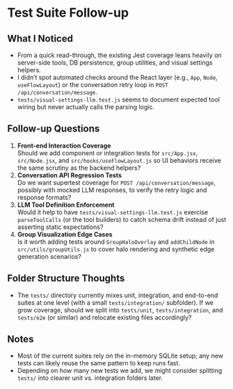Test Suite Follow-up
====================

What I Noticed
--------------
- From a quick read-through, the existing Jest coverage leans heavily on server-side tools, DB persistence, group utilities, and visual settings helpers.
- I didn’t spot automated checks around the React layer (e.g., `App`, `Node`, `useFlowLayout`) or the conversation retry loop in `POST /api/conversation/message`.
- `tests/visual-settings-llm.test.js` seems to document expected tool wiring but never actually calls the parsing logic.

Follow-up Questions
-------------------
1. **Front-end Interaction Coverage**  
   Should we add component or integration tests for `src/App.jsx`, `src/Node.jsx`, and `src/hooks/useFlowLayout.js` so UI behaviors receive the same scrutiny as the backend helpers?
2. **Conversation API Regression Tests**  
   Do we want supertest coverage for `POST /api/conversation/message`, possibly with mocked LLM responses, to verify the retry logic and response formats?
3. **LLM Tool Definition Enforcement**  
   Would it help to have `tests/visual-settings-llm.test.js` exercise `parseToolCalls` (or the tool builders) to catch schema drift instead of just asserting static expectations?
4. **Group Visualization Edge Cases**  
   Is it worth adding tests around `GroupHaloOverlay` and `addChildNode` in `src/utils/groupUtils.js` to cover halo rendering and synthetic edge generation scenarios?

Folder Structure Thoughts
-------------------------
- The `tests/` directory currently mixes unit, integration, and end-to-end suites at one level (with a small `tests/integration/` subfolder). If we grow coverage, should we split into `tests/unit`, `tests/integration`, and `tests/e2e` (or similar) and relocate existing files accordingly?

Notes
-----
- Most of the current suites rely on the in-memory SQLite setup; any new tests can likely reuse the same pattern to keep runs fast.
- Depending on how many new tests we add, we might consider splitting `tests/` into clearer unit vs. integration folders later.
